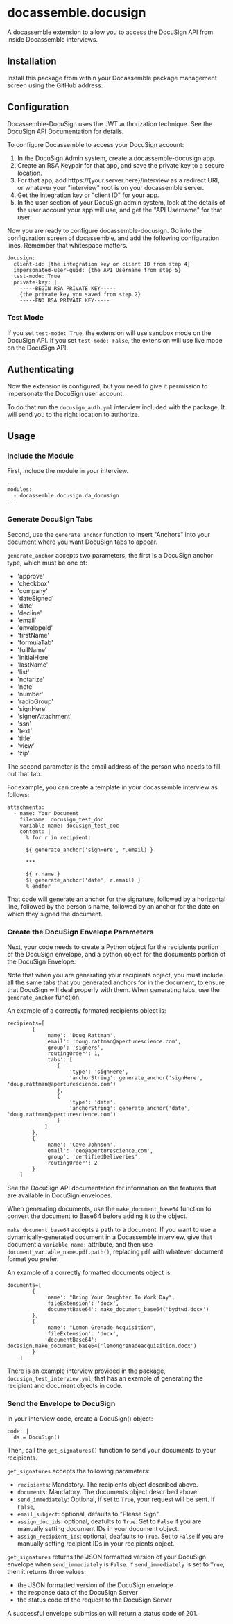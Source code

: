 # docassemble.docusign

A docassemble extension to allow you to access the DocuSign API from inside Docassemble interviews.

## Installation

Install this package from within your Docassemble package management screen using the GitHub address.

## Configuration

Docassemble-DocuSign uses the JWT authorization technique.  See the DocuSign API Documentation for details.

To configure Docassemble to access your DocuSign account:

1. In the DocuSign Admin system, create a docassemble-docusign app.
2. Create an RSA Keypair for that app, and save the private key to a secure location.
3. For that app, add https://{your.server.here}/interview as a redirect URI, or whatever your "interview" root is on your
   docassemble server.
4. Get the integration key or "client ID" for your app.
5. In the user section of your DocuSign admin system, look at the details of the user account your app will use, and get
   the "API Username" for that user.
   
Now you are ready to configure docassemble-docusign. Go into the configuration screen of docassemble, and add the following
configuration lines. Remember that whitespace matters.

```
docusign:
  client-id: {the integration key or client ID from step 4}
  impersonated-user-guid: {the API Username from step 5}
  test-mode: True
  private-key: |
    -----BEGIN RSA PRIVATE KEY-----
    {the private key you saved from step 2}
    -----END RSA PRIVATE KEY-----
```

### Test Mode
If you set `test-mode: True`, the extension will use sandbox mode on the DocuSign API.
If you set `test-mode: False`, the extension will use live mode on the DocuSign API.

## Authenticating

Now the extension is configured, but you need to give it permission to impersonate the DocuSign user account.

To do that run the `docusign_auth.yml` interview included with the package. It will send you to the right location to authorize.

## Usage

### Include the Module

First, include the module in your interview.

```
---
modules:
  - docassemble.docusign.da_docusign
---
```

### Generate DocuSign Tabs

Second, use the `generate_anchor` function to insert "Anchors" into your document where you want DocuSign tabs to appear.

`generate_anchor` accepts two parameters, the first is a DocuSign anchor type, which must be one of:

* 'approve'
* 'checkbox'
* 'company'
* 'dateSigned'
* 'date'
* 'decline'
* 'email'
* 'envelopeId'
* 'firstName'
* 'formulaTab'
* 'fullName'
* 'initialHere'
* 'lastName'
* 'list'
* 'notarize'
* 'note'
* 'number'
* 'radioGroup'
* 'signHere'
* 'signerAttachment'
* 'ssn'
* 'text'
* 'title'
* 'view'
* 'zip'

The second parameter is the email address of the person who needs to fill out that tab.

For example, you can create a template in your docassemble interview as follows:

```
attachments:
  - name: Your Document
    filename: docusign_test_doc
    variable name: docusign_test_doc
    content: |
      % for r in recipient:
      
      ${ generate_anchor('signHere', r.email) }  
        
      ***  
        
      ${ r.name }
      ${ generate_anchor('date', r.email) }
      % endfor
```

That code will generate an anchor for the signature, followed by a horizontal line, followed by the person's name, followed by an
anchor for the date on which they signed the document.

### Create the DocuSign Envelope Parameters

Next, your code needs to create a Python object for the recipients portion of the DocuSign envelope, and a python object for the
documents portion of the DocuSign Envelope.

Note that when you are generating your recipients object, you must include all the same tabs that you generated anchors for in the
document, to ensure that DocuSign will deal properly with them. When generating tabs, use the `generate_anchor` function.

An example of a correctly formated recipients object is:

```
recipients=[
        {
            'name': 'Doug Rattman',
            'email': 'doug.rattman@aperturescience.com',
            'group': 'signers',
            'routingOrder': 1,
            'tabs': [
                {
                    'type': 'signHere',
                    'anchorString': generate_anchor('signHere', 'doug.rattman@aperturescience.com')
                },
                {
                    'type': 'date',
                    'anchorString': generate_anchor('date', 'doug.rattman@aperturescience.com')
                }
            ]
        },
        {
            'name': 'Cave Johnson',
            'email': 'ceo@aperturescience.com',
            'group': 'certifiedDeliveries',
            'routingOrder': 2
        }
    ]
```

See the DocuSign API documentation for information on the features that are available in DocuSign envelopes.

When generating documents, use the `make_document_base64` function to convert the document to Base64 before adding it to the object.

`make_document_base64` accepts a path to a document. If you want to use a dynamically-generated document in a Docassemble interview,
give that document a `variable name:` attribute, and then use `document_variable_name.pdf.path()`, replacing `pdf` with whatever
document format you prefer.

An example of a correctly formatted documents object is:

```
documents=[
        {
            'name': "Bring Your Daughter To Work Day",
            'fileExtension': 'docx',
            'documentBase64': make_document_base64('bydtwd.docx')
        },
        {
            'name': "Lemon Grenade Acquisition",
            'fileExtension': 'docx',
            'documentBase64': docasign.make_document_base64('lemongrenadeacquisition.docx')
        }
    ]
```

There is an example interview provided in the package, `docusign_test_interview.yml`, that has an example of generating the
recipient and document objects in code.

### Send the Envelope to DocuSign

In your interview code, create a DocuSign() object:

```
code: |
  ds = DocuSign()
```

Then, call the `get_signatures()` function to send your documents to your recipients.

`get_signatures` accepts the following parameters:
* `recipients`: Mandatory. The recipients object described above.
* `documents`: Mandatory. The documents object described above.
* `send_immediately`: Optional, if set to `True`, your request will be sent. If `False`, 
* `email_subject`: optional, defaults to "Please Sign".
* `assign_doc_ids`: optional, deafults to `True`. Set to `False` if you are manually setting document IDs in your document object.
* `assign_recipient_ids`: optional, deafaults to `True`. Set to `False` if you are manually setting recipient IDs in your recipients object.

`get_signatures` returns the JSON formatted version of your DocuSign envelope when `send_immediately` is `False`.
If `send_immediately` is set to `True`, then it returns three values:

* the JSON formatted version of the DocuSign envelope
* the response data of the DocuSign Server
* the status code of the request to the DocuSign Server

A successful envelope submission will return a status code of 201.

